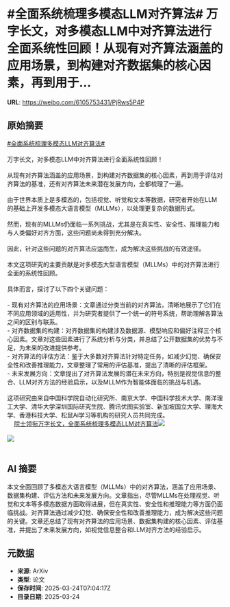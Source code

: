 # #全面系统梳理多模态LLM对齐算法# 万字长文，对多模态LLM中对齐算法进行全面系统性回顾！从现有对齐算法涵盖的应用场景，到构建对齐数据集的核心因素，再到用于...

**URL**: https://weibo.com/6105753431/PjRws5P4P

## 原始摘要

<a href="https://m.weibo.cn/search?containerid=231522type%3D1%26t%3D10%26q%3D%23%E5%85%A8%E9%9D%A2%E7%B3%BB%E7%BB%9F%E6%A2%B3%E7%90%86%E5%A4%9A%E6%A8%A1%E6%80%81LLM%E5%AF%B9%E9%BD%90%E7%AE%97%E6%B3%95%23&amp;extparam=%23%E5%85%A8%E9%9D%A2%E7%B3%BB%E7%BB%9F%E6%A2%B3%E7%90%86%E5%A4%9A%E6%A8%A1%E6%80%81LLM%E5%AF%B9%E9%BD%90%E7%AE%97%E6%B3%95%23" data-hide=""><span class="surl-text">#全面系统梳理多模态LLM对齐算法#</span></a> <br><br>万字长文，对多模态LLM中对齐算法进行全面系统性回顾！<br><br>从现有对齐算法涵盖的应用场景，到构建对齐数据集的核心因素，再到用于评估对齐算法的基准，还有对齐算法未来潜在发展方向，全都梳理了一遍。<br><br>由于世界本质上是多模态的，包括视觉、听觉和文本等数据，研究者开始在LLM的基础上开发多模态大语言模型（MLLMs），以处理更复杂的数据形式。<br><br>然而，现有的MLLMs仍面临一系列挑战，尤其是在真实性、安全性、推理能力和与人类偏好对齐方面，这些问题尚未得到充分解决。<br><br>因此，针对这些问题的对齐算法应运而生，成为解决这些挑战的有效途径。<br><br>本文这项研究的主要贡献是对多模态大型语言模型（MLLMs）中的对齐算法进行全面的系统性回顾。<br><br>具体而言，探讨了以下四个关键问题：<br><br>- 现有对齐算法的应用场景：文章通过分类当前的对齐算法，清晰地展示了它们在不同应用领域的适用性，并为研究者提供了一个统一的符号系统，帮助理解各算法之间的区别与联系。<br>- 对齐数据集的构建：对齐数据集的构建涉及数据源、模型响应和偏好注释三个核心因素。文章对这些因素进行了系统分析与分类，并总结了公开数据集的优势与不足，为未来的改进提供参考。<br>- 对齐算法的评估方法：鉴于大多数对齐算法针对特定任务，如减少幻觉、确保安全性和改善推理能力，文章整理了常用的评估基准，提出了清晰的评估框架。<br>- 未来发展方向：文章提出了对齐算法发展的潜在未来方向，特别是视觉信息的整合、LLM对齐方法的经验启示，以及MLLM作为智能体面临的挑战与机遇。<br><br>这项研究由来自中国科学院自动化研究所、南京大学、中国科学技术大学、南洋理工大学、清华大学深圳国际研究生院、腾讯优图实验室、新加坡国立大学、理海大学、香港科技大学、松鼠Ai学习等机构的研究人员共同完成。<br><a href="https://weibo.cn/sinaurl?u=https%3A%2F%2Fmp.weixin.qq.com%2Fs%2F8djZcfyl3v0N1eZRQBk0Yg" data-hide=""><span class="url-icon"><img style="width: 1rem;height: 1rem" src="https://h5.sinaimg.cn/upload/2015/09/25/3/timeline_card_small_web_default.png" referrerpolicy="no-referrer"></span><span class="surl-text">院士领衔万字长文，全面系统梳理多模态LLM对齐算法</span></a><img style="" src="https://tvax4.sinaimg.cn/large/006Fd7o3ly1hzqswxpq3bj30u00ghahe.jpg" referrerpolicy="no-referrer"><br><br><img style="" src="https://tvax1.sinaimg.cn/large/006Fd7o3ly1hzqsx0huv5j30u00z2h55.jpg" referrerpolicy="no-referrer"><br><br>

## AI 摘要

本文全面回顾了多模态大语言模型（MLLMs）中的对齐算法，涵盖了应用场景、数据集构建、评估方法和未来发展方向。文章指出，尽管MLLMs在处理视觉、听觉和文本等多模态数据方面取得进展，但在真实性、安全性和推理能力等方面仍面临挑战。对齐算法通过减少幻觉、确保安全性和改善推理能力，成为解决这些问题的关键。文章还总结了现有对齐算法的应用场景、数据集构建的核心因素、评估基准，并提出了未来发展方向，如视觉信息整合和LLM对齐方法的经验启示。

## 元数据

- **来源**: ArXiv
- **类型**: 论文
- **保存时间**: 2025-03-24T07:04:17Z
- **目录日期**: 2025-03-24
